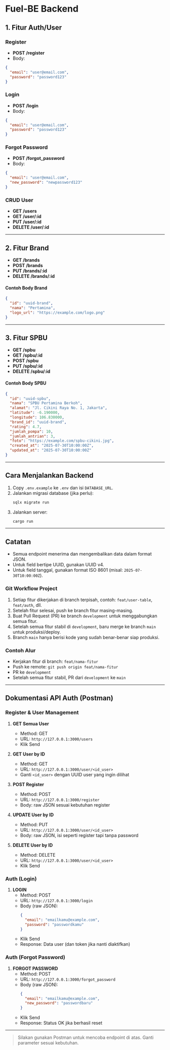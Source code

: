 # Fuel-BE Backend

## 1. Fitur Auth/User

### Register
- **POST /register**
- Body:
```json
{
  "email": "user@email.com",
  "password": "password123"
}
```

### Login
- **POST /login**
- Body:
```json
{
  "email": "user@email.com",
  "password": "password123"
}
```

### Forgot Password
- **POST /forgot_password**
- Body:
```json
{
  "email": "user@email.com",
  "new_password": "newpassword123"
}
```

### CRUD User
- **GET /users**
- **GET /user/:id**
- **PUT /user/:id**
- **DELETE /user/:id**

---

## 2. Fitur Brand
- **GET /brands**
- **POST /brands**
- **PUT /brands/:id**
- **DELETE /brands/:id**

#### Contoh Body Brand
```json
{
  "id": "uuid-brand",
  "nama": "Pertamina",
  "logo_url": "https://example.com/logo.png"
}
```

---

## 3. Fitur SPBU
- **GET /spbu**
- **GET /spbu/:id**
- **POST /spbu**
- **PUT /spbu/:id**
- **DELETE /spbu/:id**

#### Contoh Body SPBU
```json
{
  "id": "uuid-spbu",
  "nama": "SPBU Pertamina Berkoh",
  "alamat": "Jl. Cikini Raya No. 1, Jakarta",
  "latitude": -6.190000,
  "longitude": 106.830000,
  "brand_id": "uuid-brand",
  "rating": 4.7,
  "jumlah_pompa": 10,
  "jumlah_antrian": 3,
  "foto": "https://example.com/spbu-cikini.jpg",
  "created_at": "2025-07-30T10:00:00Z",
  "updated_at": "2025-07-30T10:00:00Z"
}
```

---

## Cara Menjalankan Backend
1. Copy `.env.example` ke `.env` dan isi `DATABASE_URL`.
2. Jalankan migrasi database (jika perlu):
   ```sh
   sqlx migrate run
   ```
3. Jalankan server:
   ```sh
   cargo run
   ```

---

## Catatan
- Semua endpoint menerima dan mengembalikan data dalam format JSON.
- Untuk field bertipe UUID, gunakan UUID v4.
- Untuk field tanggal, gunakan format ISO 8601 (misal: `2025-07-30T10:00:00Z`).

### Git Workflow Project

1. Setiap fitur dikerjakan di branch terpisah, contoh: `feat/user-table`, `feat/auth`, dll.
2. Setelah fitur selesai, push ke branch fitur masing-masing.
3. Buat Pull Request (PR) ke branch `development` untuk menggabungkan semua fitur.
4. Setelah semua fitur stabil di `development`, baru merge ke branch `main` untuk produksi/deploy.
5. Branch `main` hanya berisi kode yang sudah benar-benar siap produksi.

### Contoh Alur
- Kerjakan fitur di branch: `feat/nama-fitur`
- Push ke remote: `git push origin feat/nama-fitur`
- PR ke `development`
- Setelah semua fitur stabil, PR dari `development` ke `main`

---

## Dokumentasi API Auth (Postman)

### Register & User Management
1. **GET Semua User**
   - Method: GET
   - URL: `http://127.0.0.1:3000/users`
   - Klik Send

2. **GET User by ID**
   - Method: GET
   - URL: `http://127.0.0.1:3000/user/<id_user>`
   - Ganti `<id_user>` dengan UUID user yang ingin dilihat

3. **POST Register**
   - Method: POST
   - URL: `http://127.0.0.1:3000/register`
   - Body: raw JSON sesuai kebutuhan register

4. **UPDATE User by ID**
   - Method: PUT
   - URL: `http://127.0.0.1:3000/user/<id_user>`
   - Body: raw JSON, isi seperti register tapi tanpa password

5. **DELETE User by ID**
   - Method: DELETE
   - URL: `http://127.0.0.1:3000/user/<id_user>`
   - Klik Send

### Auth (Login)
1. **LOGIN**
   - Method: POST
   - URL: `http://127.0.0.1:3000/login`
   - Body (raw JSON):
     ```json
     {
       "email": "emailkamu@example.com",
       "password": "passwordkamu"
     }
     ```
   - Klik Send
   - Response: Data user (dan token jika nanti diaktifkan)

### Auth (Forgot Password)
1. **FORGOT PASSWORD**
   - Method: POST
   - URL: `http://127.0.0.1:3000/forgot_password`
   - Body (raw JSON):
     ```json
     {
       "email": "emailkamu@example.com",
       "new_password": "passwordbaru"
     }
     ```
   - Klik Send
   - Response: Status OK jika berhasil reset

---

> Silakan gunakan Postman untuk mencoba endpoint di atas. Ganti parameter sesuai kebutuhan.